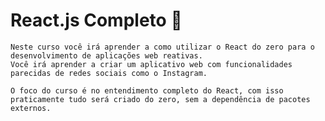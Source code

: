 # React.js  Completo 👊

    Neste curso você irá aprender a como utilizar o React do zero para o desenvolvimento de aplicações web reativas.
    Você irá aprender a criar um aplicativo web com funcionalidades parecidas de redes sociais como o Instagram.
    
    O foco do curso é no entendimento completo do React, com isso praticamente tudo será criado do zero, sem a dependência de pacotes externos.